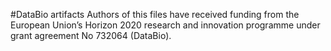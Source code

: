 #<a name="top"></a>DataBio artifacts
Authors of this files have received funding from the European Union’s Horizon 2020 research and innovation programme under grant agreement No 732064 (DataBio).

